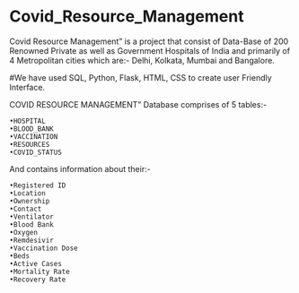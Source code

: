 # Covid_Resource_Management
Covid Resource Management” is a project  that consist of Data-Base of 200 Renowned
Private as well as Government Hospitals of India and primarily of 4 Metropolitan 
cities which are:- 
Delhi, Kolkata, Mumbai and Bangalore. 

#We have used SQL, Python, Flask, HTML, CSS to 
create user Friendly Interface.

COVID RESOURCE MANAGEMENT”
Database comprises of 5 tables:- 
  
    •HOSPITAL
    •BLOOD_BANK
    •VACCINATION
    •RESOURCES
    •COVID_STATUS 

And contains information about  their:-

    •Registered ID
    •Location 
    •Ownership
    •Contact
    •Ventilator
    •Blood Bank
    •Oxygen
    •Remdesivir
    •Vaccination Dose
    •Beds 
    •Active Cases
    •Mortality Rate 
    •Recovery Rate

  
  
  
  
  
  
  
  
  
  
 


